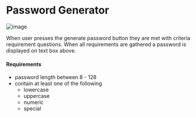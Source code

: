 # Password Generator

![image](https://user-images.githubusercontent.com/10663977/132967595-2d5e0095-37b6-4791-910a-af9c8304ea49.png)

<p>When user presses the generate password button they are met with criteria requirement questions. When all requirements are gathered a password is displayed on text box above.</p>

#### Requirements 
- password length between 8 - 128
- contain at least one of the following
  - lowercase
  - uppercase
  - numeric
  - special
